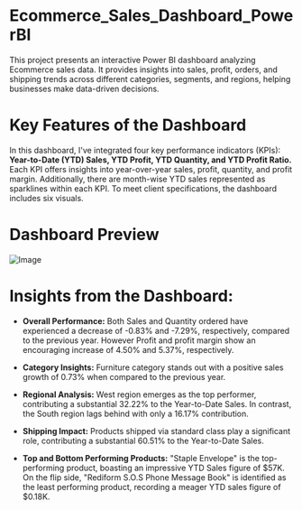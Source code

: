 # Ecommerce_Sales_Dashboard_PowerBI
This project presents an interactive Power BI dashboard analyzing Ecommerce sales data. It provides insights into sales, profit, orders, and shipping trends across different categories, segments, and regions, helping businesses make data-driven decisions.

# Key Features of the Dashboard 
In this dashboard, I've integrated four key performance indicators (KPIs): **Year-to-Date (YTD) Sales, YTD Profit, YTD Quantity, and YTD Profit Ratio.** <br />
Each KPI offers insights into year-over-year sales, profit, quantity, and profit margin. Additionally, there are month-wise YTD sales represented as sparklines within each KPI. To meet client specifications, the dashboard includes six visuals.

# Dashboard Preview
![Image](https://github.com/user-attachments/assets/3394e821-87f5-43ee-bf88-d6955944e89a)


# Insights from the Dashboard:

* **Overall Performance:** Both Sales and Quantity ordered have experienced a decrease of -0.83% and -7.29%, respectively, compared to the previous year. However Profit and profit margin
  show an encouraging increase of 4.50% and 5.37%, respectively.

* **Category Insights:** Furniture category stands out with a positive sales growth of 0.73% when compared to the previous year.

* **Regional Analysis:** West region emerges as the top performer, contributing a substantial 32.22% to the Year-to-Date Sales. In contrast, the South region lags behind with only a
  16.17% contribution.

* **Shipping Impact:** Products shipped via standard class play a significant role, contributing a substantial 60.51% to the Year-to-Date Sales.

* **Top and Bottom Performing Products:** "Staple Envelope" is the top-performing product, boasting an impressive YTD Sales figure of $57K. On the flip side, "Rediform S.O.S Phone
  Message Book" is identified as the least performing product, recording a meager YTD sales figure of $0.18K.
  
